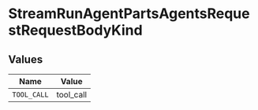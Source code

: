 # StreamRunAgentPartsAgentsRequestRequestBodyKind


## Values

| Name        | Value       |
| ----------- | ----------- |
| `TOOL_CALL` | tool_call   |
